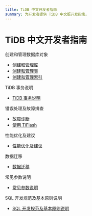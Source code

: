 ```yaml
---
title: TiDB 中文开发者指南
summary: 为开发者提供 TiDB 中文版开发指南。
---
```


# TiDB 中文开发者指南

<NavColumns>
<NavColumn>
<ColumnTitle>创建和管理数据库对象</ColumnTitle>

- [创建和管理库](/database-management.md)
- [创建和管理表](/table-management.md)
- [创建和管理索引](/index-management.md)

</NavColumn>

<NavColumn>
<ColumnTitle>TiDB 事务说明</ColumnTitle>

- [TiDB 事务说明](/transaction.md)

</NavColumn>

<NavColumn>
<ColumnTitle>错误处理及故障排查</ColumnTitle>

- [故障诊断](/troubleshooting.md)
- [使用 TiFlash](/troubleshooting-tiflash.md)

</NavColumn>

<NavColumn>
<ColumnTitle>性能优化及建议</ColumnTitle>

- [性能优化及建议](/performance-optimization.md)

</NavColumn>

<NavColumn>
<ColumnTitle>数据迁移</ColumnTitle>

- [数据迁移](/data-migration.md)

</NavColumn>

<NavColumn>
<ColumnTitle>常见参数说明</ColumnTitle>

- [常见参数说明](/configuration.md)

</NavColumn>

<NavColumn>
<ColumnTitle>SQL 开发规范及基本原则说明</ColumnTitle>

- [SQL 开发规范及基本原则说明](/basic-principles.md)

</NavColumn>

</NavColumns>